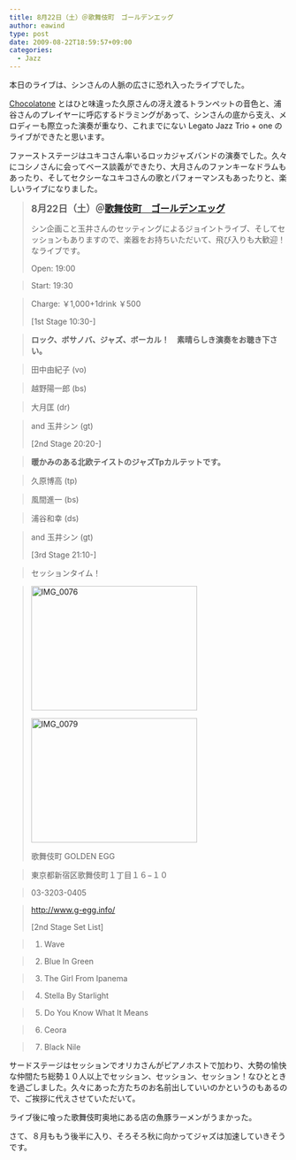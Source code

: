 ```yaml
---
title: 8月22日（土）＠歌舞伎町　ゴールデンエッグ
author: eawind
type: post
date: 2009-08-22T18:59:57+09:00
categories:
  - Jazz
---
```

本日のライブは、シンさんの人脈の広さに恐れ入ったライブでした。

[Chocolatone][1] とはひと味違った久原さんの冴え渡るトランペットの音色と、浦谷さんのプレイヤーに呼応するドラミングがあって、シンさんの底から支え、メロディーも際立った演奏が重なり、これまでにない Legato Jazz Trio + one のライブができたと思います。

ファーストステージはユキコさん率いるロッカジャズバンドの演奏でした。久々にコシノさんに会ってベース談義ができたり、大月さんのファンキーなドラムもあったり、そしてセクシーなユキコさんの歌とパフォーマンスもあったりと、楽しいライブになりました。

> **<big>8月22日（土）＠<a href="http://www.g-egg.info/" target="_blank">歌舞伎町　ゴールデンエッグ</a><br /> </big>**
>
> シン企画こと玉井さんのセッティングによるジョイントライブ、そしてセッションもありますので、楽器をお持ちいただいて、飛び入りも大歓迎！なライブです。
>
> Open: 19:00

> Start: 19:30

> Charge: ￥1,000+1drink ￥500
>
> [1st Stage 10:30-]

> **ロック、ボサノバ、ジャズ、ボーカル！　素晴らしき演奏をお聴き下さい。**

> 田中由紀子 (vo)

> 越野陽一郎 (bs)

> 大月匡 (dr)

> and 玉井シン (gt)
>
> [2nd Stage 20:20-]

> **暖かみのある北欧テイストのジャズTpカルテットです。**

> 久原博高 (tp)

> 風間進一 (bs)

> 浦谷和幸 (ds)

> and 玉井シン (gt)
>
> [3rd Stage 21:10-]

> セッションタイム！

> <span class="mt-enclosure mt-enclosure-image" style="display: inline;"><a href="/img/2009/08/IMG_0076.jpg"><img class="alignnone size-medium wp-image-813" src="/img/2009/08/IMG_0076.jpg" alt="IMG_0076" width="300" height="225" srcset="/img/2009/08/IMG_0076.jpg 300w, /img/2009/08/IMG_0076-1024x768.jpg 1024w" sizes="(max-width: 300px) 100vw, 300px" /></a> </span>
>
> <span class="mt-enclosure mt-enclosure-image" style="display: inline;"><span class="mt-enclosure mt-enclosure-image" style="display: inline;"><a href="/img/2009/08/IMG_0079.jpg"><img class="alignnone size-medium wp-image-814" src="/img/2009/08/IMG_0079.jpg" alt="IMG_0079" width="300" height="225" srcset="/img/2009/08/IMG_0079.jpg 300w, /img/2009/08/IMG_0079-1024x768.jpg 1024w" sizes="(max-width: 300px) 100vw, 300px" /></a></span></span>
>
> 歌舞伎町 GOLDEN EGG

> 東京都新宿区歌舞伎町１丁目１６−１０

> 03-3203-0405

> <a href="http://www.g-egg.info/" target="_blank">http://www.g-egg.info/</a>
>
> [2nd Stage Set List]

> 1. Wave

> 2. Blue In Green

> 3. The Girl From Ipanema

> 4. Stella By Starlight

> 5. Do You Know What It Means

> 6. Ceora

> 7. Black Nile

サードステージはセッションでオリカさんがピアノホストで加わり、大勢の愉快な仲間たち総勢１０人以上でセッション、セッション、セッション！なひとときを過ごしました。久々にあった方たちのお名前出していいのかというのもあるので、ご挨拶に代えさせていただいて。

ライブ後に喰った歌舞伎町奥地にある店の魚豚ラーメンがうまかった。

さて、８月ももう後半に入り、そろそろ秋に向かってジャズは加速していきそうです。

 [1]: http://www.eawind.net/?page_id=930
